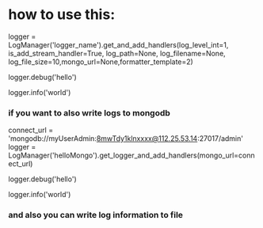 
# how to use this:

logger = LogManager('logger_name').get_and_add_handlers(log_level_int=1, is_add_stream_handler=True, log_path=None, log_filename=None, log_file_size=10,mongo_url=None,formatter_template=2)

logger.debug('hello')

logger.info('world')






### if you want to also write logs to mongodb

connect_url = 'mongodb://myUserAdmin:8mwTdy1klnxxxx@112.25.53.14:27017/admin'
logger = LogManager('helloMongo').get_logger_and_add_handlers(mongo_url=connect_url)

logger.debug('hello')

logger.info('world')





### and also you can write log information to file